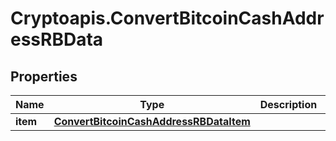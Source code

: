 # Cryptoapis.ConvertBitcoinCashAddressRBData

## Properties

Name | Type | Description | Notes
------------ | ------------- | ------------- | -------------
**item** | [**ConvertBitcoinCashAddressRBDataItem**](ConvertBitcoinCashAddressRBDataItem.md) |  | 


